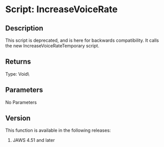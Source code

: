 # Script: IncreaseVoiceRate

## Description

This script is deprecated, and is here for backwards compatibility. It
calls the new IncreaseVoiceRateTemporary script.

## Returns

Type: Void\

## Parameters

No Parameters

## Version

This function is available in the following releases:

1.  JAWS 4.51 and later

